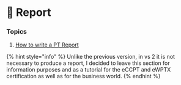 # 📄 Report

### Topics

1. [How to write a PT Report](7.1.md)

{% hint style="info" %}
Unlike the previous version, in vs 2 it is not necessary to produce a report, I decided to leave this section for information purposes and as a tutorial for the eCCPT and eWPTX certification as well as for the business world.
{% endhint %}
